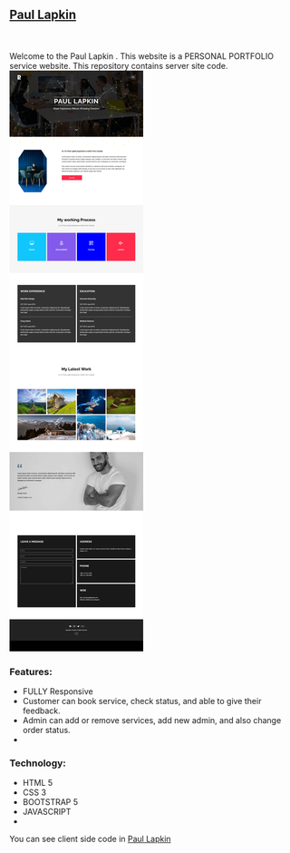 ## [Paul Lapkin](https://shaharina.github.io/PSD-PR-ONE/)
<br/>
<br/>
Welcome to the Paul Lapkin . This website is a PERSONAL PORTFOLIO service website. This repository contains server site code.


<img src="https://raw.githubusercontent.com/Shaharina/All-images/main/images/Paul%20Lapkin.png" />


### Features:
- FULLY Responsive 
- Customer can book service, check status, and able to give their feedback.
- Admin can add or remove services, add new admin, and also change order status.
- 

### Technology:
- HTML 5
- CSS 3
- BOOTSTRAP 5
- JAVASCRIPT
- 

You can see client side code in [Paul Lapkin](https://shaharina.github.io/PSD-PR-ONE/)
